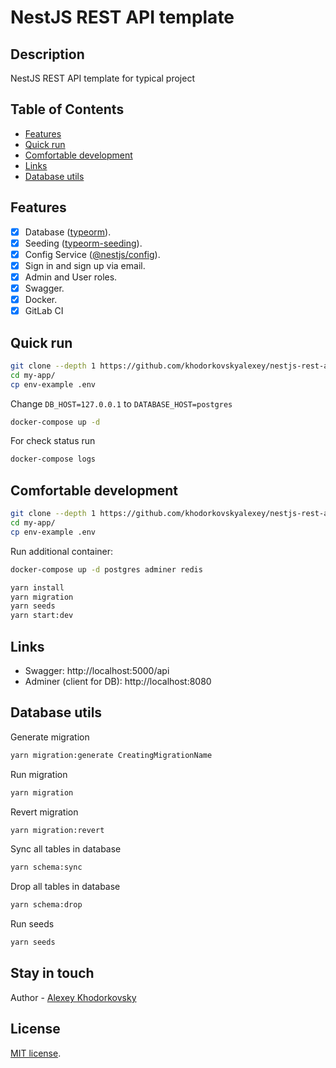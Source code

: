 # NestJS REST API template

## Description

NestJS REST API template for typical project

## Table of Contents

- [Features](#features)
- [Quick run](#quick-run)
- [Comfortable development](#comfortable-development)
- [Links](#links)
- [Database utils](#database-utils)

## Features

- [x] Database ([typeorm](https://www.npmjs.com/package/typeorm)).
- [x] Seeding ([typeorm-seeding](https://www.npmjs.com/package/typeorm-seeding)).
- [x] Config Service ([@nestjs/config](https://www.npmjs.com/package/@nestjs/config)).
- [x] Sign in and sign up via email.
- [x] Admin and User roles.
- [x] Swagger.
- [x] Docker.
- [x] GitLab CI

## Quick run

```bash
git clone --depth 1 https://github.com/khodorkovskyalexey/nestjs-rest-api-template.git my-app
cd my-app/
cp env-example .env
```

Change `DB_HOST=127.0.0.1` to `DATABASE_HOST=postgres`

```bash
docker-compose up -d
```

For check status run

```bash
docker-compose logs
```

## Comfortable development

```bash
git clone --depth 1 https://github.com/khodorkovskyalexey/nestjs-rest-api-template.git my-app
cd my-app/
cp env-example .env
```

Run additional container:

```bash
docker-compose up -d postgres adminer redis
```

```bash
yarn install
yarn migration
yarn seeds
yarn start:dev
```

## Links

- Swagger: http://localhost:5000/api
- Adminer (client for DB): http://localhost:8080

## Database utils

Generate migration

```bash
yarn migration:generate CreatingMigrationName
```

Run migration

```bash
yarn migration
```

Revert migration

```bash
yarn migration:revert
```

Sync all tables in database

```bash
yarn schema:sync
```

Drop all tables in database

```bash
yarn schema:drop
```

Run seeds

```bash
yarn seeds
```

## Stay in touch

Author - [Alexey Khodorkovsky](https://github.com/khodorkovskyalexey)

## License

[MIT license](LICENSE).